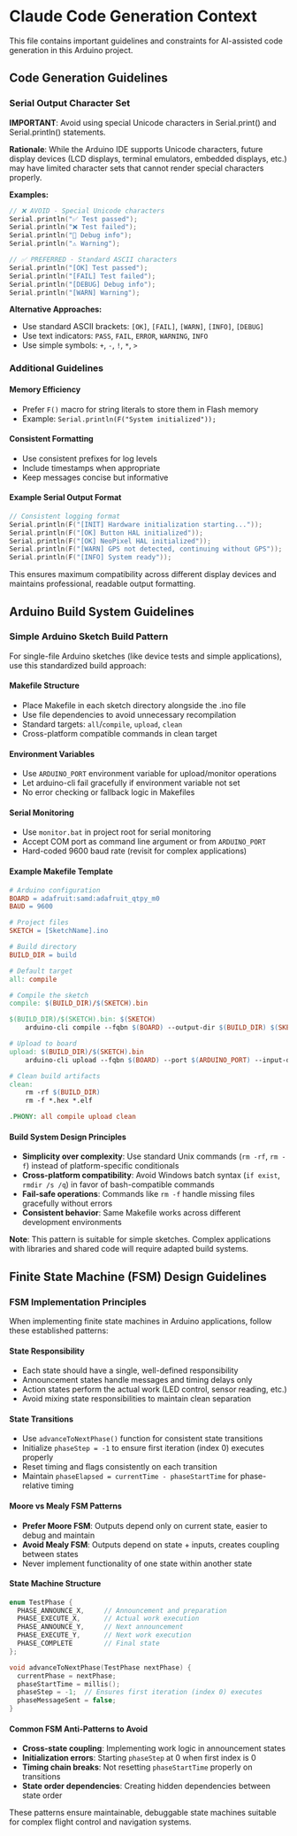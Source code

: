 # Claude Code Generation Context

This file contains important guidelines and constraints for AI-assisted code generation in this Arduino project.

## Code Generation Guidelines

### Serial Output Character Set
**IMPORTANT**: Avoid using special Unicode characters in Serial.print() and Serial.println() statements.

**Rationale**: While the Arduino IDE supports Unicode characters, future display devices (LCD displays, terminal emulators, embedded displays, etc.) may have limited character sets that cannot render special characters properly.

**Examples:**
```cpp
// ❌ AVOID - Special Unicode characters
Serial.println("✅ Test passed");
Serial.println("❌ Test failed"); 
Serial.println("🔧 Debug info");
Serial.println("⚠️ Warning");

// ✅ PREFERRED - Standard ASCII characters
Serial.println("[OK] Test passed");
Serial.println("[FAIL] Test failed");
Serial.println("[DEBUG] Debug info"); 
Serial.println("[WARN] Warning");
```

**Alternative Approaches:**
- Use standard ASCII brackets: `[OK]`, `[FAIL]`, `[WARN]`, `[INFO]`, `[DEBUG]`
- Use text indicators: `PASS`, `FAIL`, `ERROR`, `WARNING`, `INFO`
- Use simple symbols: `+`, `-`, `!`, `*`, `>`

### Additional Guidelines

#### Memory Efficiency
- Prefer `F()` macro for string literals to store them in Flash memory
- Example: `Serial.println(F("System initialized"));`

#### Consistent Formatting
- Use consistent prefixes for log levels
- Include timestamps when appropriate
- Keep messages concise but informative

#### Example Serial Output Format
```cpp
// Consistent logging format
Serial.println(F("[INIT] Hardware initialization starting..."));
Serial.println(F("[OK] Button HAL initialized"));
Serial.println(F("[OK] NeoPixel HAL initialized"));
Serial.println(F("[WARN] GPS not detected, continuing without GPS"));
Serial.println(F("[INFO] System ready"));
```

This ensures maximum compatibility across different display devices and maintains professional, readable output formatting.

## Arduino Build System Guidelines

### Simple Arduino Sketch Build Pattern
For single-file Arduino sketches (like device tests and simple applications), use this standardized build approach:

#### Makefile Structure
- Place Makefile in each sketch directory alongside the .ino file
- Use file dependencies to avoid unnecessary recompilation
- Standard targets: `all`/`compile`, `upload`, `clean`
- Cross-platform compatible commands in clean target

#### Environment Variables
- Use `ARDUINO_PORT` environment variable for upload/monitor operations
- Let arduino-cli fail gracefully if environment variable not set
- No error checking or fallback logic in Makefiles

#### Serial Monitoring
- Use `monitor.bat` in project root for serial monitoring
- Accept COM port as command line argument or from `ARDUINO_PORT`
- Hard-coded 9600 baud rate (revisit for complex applications)

#### Example Makefile Template
```makefile
# Arduino configuration
BOARD = adafruit:samd:adafruit_qtpy_m0
BAUD = 9600

# Project files
SKETCH = [SketchName].ino

# Build directory
BUILD_DIR = build

# Default target
all: compile

# Compile the sketch
compile: $(BUILD_DIR)/$(SKETCH).bin

$(BUILD_DIR)/$(SKETCH).bin: $(SKETCH)
	arduino-cli compile --fqbn $(BOARD) --output-dir $(BUILD_DIR) $(SKETCH)

# Upload to board
upload: $(BUILD_DIR)/$(SKETCH).bin
	arduino-cli upload --fqbn $(BOARD) --port $(ARDUINO_PORT) --input-dir $(BUILD_DIR) $(SKETCH)

# Clean build artifacts
clean:
	rm -rf $(BUILD_DIR)
	rm -f *.hex *.elf

.PHONY: all compile upload clean
```

#### Build System Design Principles
- **Simplicity over complexity**: Use standard Unix commands (`rm -rf`, `rm -f`) instead of platform-specific conditionals
- **Cross-platform compatibility**: Avoid Windows batch syntax (`if exist`, `rmdir /s /q`) in favor of bash-compatible commands
- **Fail-safe operations**: Commands like `rm -f` handle missing files gracefully without errors
- **Consistent behavior**: Same Makefile works across different development environments

**Note**: This pattern is suitable for simple sketches. Complex applications with libraries and shared code will require adapted build systems.

## Finite State Machine (FSM) Design Guidelines

### FSM Implementation Principles
When implementing finite state machines in Arduino applications, follow these established patterns:

#### State Responsibility
- Each state should have a single, well-defined responsibility
- Announcement states handle messages and timing delays only
- Action states perform the actual work (LED control, sensor reading, etc.)
- Avoid mixing state responsibilities to maintain clean separation

#### State Transitions
- Use `advanceToNextPhase()` function for consistent state transitions
- Initialize `phaseStep = -1` to ensure first iteration (index 0) executes properly
- Reset timing and flags consistently on each transition
- Maintain `phaseElapsed = currentTime - phaseStartTime` for phase-relative timing

#### Moore vs Mealy FSM Patterns
- **Prefer Moore FSM**: Outputs depend only on current state, easier to debug and maintain
- **Avoid Mealy FSM**: Outputs depend on state + inputs, creates coupling between states
- Never implement functionality of one state within another state

#### State Machine Structure
```cpp
enum TestPhase {
  PHASE_ANNOUNCE_X,     // Announcement and preparation
  PHASE_EXECUTE_X,      // Actual work execution  
  PHASE_ANNOUNCE_Y,     // Next announcement
  PHASE_EXECUTE_Y,      // Next work execution
  PHASE_COMPLETE        // Final state
};

void advanceToNextPhase(TestPhase nextPhase) {
  currentPhase = nextPhase;
  phaseStartTime = millis();
  phaseStep = -1;  // Ensures first iteration (index 0) executes
  phaseMessageSent = false;
}
```

#### Common FSM Anti-Patterns to Avoid
- **Cross-state coupling**: Implementing work logic in announcement states
- **Initialization errors**: Starting `phaseStep` at 0 when first index is 0
- **Timing chain breaks**: Not resetting `phaseStartTime` properly on transitions
- **State order dependencies**: Creating hidden dependencies between state order

These patterns ensure maintainable, debuggable state machines suitable for complex flight control and navigation systems.